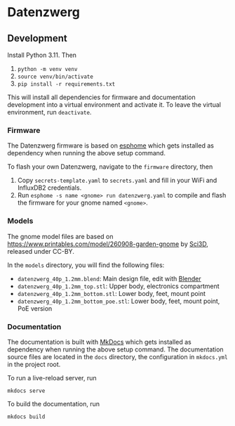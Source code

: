 # Datenzwerg

## Development

Install Python 3.11. Then

1. `python -m venv venv`
2. `source venv/bin/activate`
3. `pip install -r requirements.txt`

This will install all dependencies for firmware and documentation development into a virtual environment and activate it. To leave the virtual environment, run `deactivate`.

### Firmware

The Datenzwerg firmware is based on [esphome](https://esphome.io/) which gets installed as dependency when running the above setup command.

To flash your own Datenzwerg, navigate to the `firmware` directory, then

1. Copy `secrets-template.yaml` to `secrets.yaml` and fill in your WiFi and InfluxDB2 credentials.
2. Run `esphome -s name <gnome> run datenzwerg.yaml` to compile and flash the firmware for your gnome named `<gnome>`.

### Models

The gnome model files are based on https://www.printables.com/model/260908-garden-gnome by [Sci3D](https://www.printables.com/@Sci3D), released under CC-BY.

In the `models` directory, you will find the following files:

- `datenzwerg_40p_1.2mm.blend`: Main design file, edit with [Blender](https://blender.org)
- `datenzwerg_40p_1.2mm_top.stl`: Upper body, electronics compartment
- `datenzwerg_40p_1.2mm_bottom.stl`: Lower body, feet, mount point
- `datenzwerg_40p_1.2mm_bottom_poe.stl`: Lower body, feet, mount point, PoE version

### Documentation

The documentation is built with [MkDocs](https://www.mkdocs.org/) which gets installed as dependency when running the above setup command. The documentation source files are located in the `docs` directory, the configuration in `mkdocs.yml` in the project root.

To run a live-reload server, run

```
mkdocs serve
```

To build the documentation, run

```
mkdocs build
```

